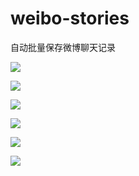 # weibo-stories

自动批量保存微博聊天记录

![](https://raw.githubusercontent.com/zh-h/weibo-stories/master/images/1.png)

![](https://raw.githubusercontent.com/zh-h/weibo-stories/master/images/2.png)

![](https://raw.githubusercontent.com/zh-h/weibo-stories/master/images/3.png)

![](https://raw.githubusercontent.com/zh-h/weibo-stories/master/images/4.png)

![](https://raw.githubusercontent.com/zh-h/weibo-stories/master/images/5.png)

![](https://raw.githubusercontent.com/zh-h/weibo-stories/master/images/6.PNG)